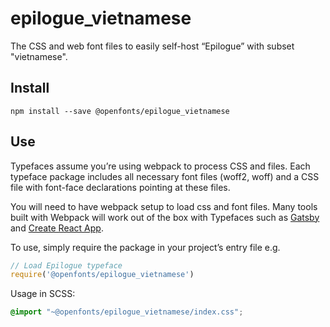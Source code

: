 
# epilogue_vietnamese

The CSS and web font files to easily self-host “Epilogue” with subset "vietnamese".

## Install

`npm install --save @openfonts/epilogue_vietnamese`

## Use

Typefaces assume you’re using webpack to process CSS and files. Each typeface
package includes all necessary font files (woff2, woff) and a CSS file with
font-face declarations pointing at these files.

You will need to have webpack setup to load css and font files. Many tools built
with Webpack will work out of the box with Typefaces such as [Gatsby](https://github.com/gatsbyjs/gatsby)
and [Create React App](https://github.com/facebookincubator/create-react-app).

To use, simply require the package in your project’s entry file e.g.

```javascript
// Load Epilogue typeface
require('@openfonts/epilogue_vietnamese')
```

Usage in SCSS:
```scss
@import "~@openfonts/epilogue_vietnamese/index.css";
```
